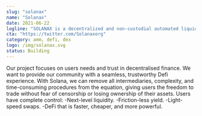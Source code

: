 ```yaml
---
slug: "solanax"
name: "Solanax"
date: 2021-06-22
logline: "SOLANAX is a decentralized and non-custodial automated liquidity mechanism supporting trades within the Solana ecosystem."
cta: "https://twitter.com/Solanaxorg"
category: amm, defi, dex
logo: /img/solanax.svg
status: Building
---
```


Our project focuses on users needs and trust in decentralised finance. We want to provide our community with a seamless, trustworthy Defi experience. With Solana, we can remove all intermediaries, complexity, and time-consuming procedures from the equation, giving users the freedom to trade without fear of censorship or
losing ownership of their assets. Users have complete control:
-Next-level liquidity.
-Friction-less yield.
-Light-speed swaps.
-DeFi that is faster, cheaper, and more powerful.